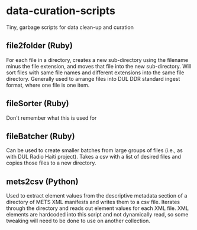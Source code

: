# data-curation-scripts
Tiny, garbage scripts for data clean-up and curation

## file2folder (Ruby)
For each file in a directory, creates a new sub-directory using the filename minus the file extension, and moves that file into the new sub-directory. Will sort files with same file names and different extensions into the same file directory. Generally used to arrange files into DUL DDR standard ingest format, where one file is one item.

## fileSorter (Ruby)
Don't remember what this is used for

## fileBatcher (Ruby)
Can be used to create smaller batches from large groups of files (i.e., as with DUL Radio Haiti project). Takes a csv with a list of desired files and copies those files to a new directory.

## mets2csv (Python)
Used to extract element values from the descriptive metadata section of a directory of METS XML manifests and writes them to a csv file. Iterates through the directory and reads out element values for each XML file. XML elements are hardcoded into this script and not dynamically read, so some tweaking will need to be done to use on another collection.
